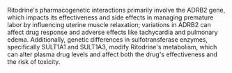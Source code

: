 Ritodrine's pharmacogenetic interactions primarily involve the ADRB2 gene, which impacts its effectiveness and side effects in managing premature labor by influencing uterine muscle relaxation; variations in ADRB2 can affect drug response and adverse effects like tachycardia and pulmonary edema. Additionally, genetic differences in sulfotransferase enzymes, specifically SULT1A1 and SULT1A3, modify Ritodrine's metabolism, which can alter plasma drug levels and affect both the drug's effectiveness and the risk of toxicity.